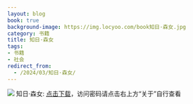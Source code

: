 ```yaml
---
layout: blog
book: true
background-image: https://img.locyoo.com/book知日·森女.jpg
category: 书籍
title: 知日·森女
tags:
- 书籍
- 社会
redirect_from:
  - /2024/03/知日·森女/
---
```

![](https://img.locyoo.com/book知日·森女.jpg)
知日·森女: <a name = "ref1" href="https://url18.ctfile.com/f/50983618-1063935851-def2b6?p=3619">点击下载</a>，访问密码请点击右上方“关于”自行查看
